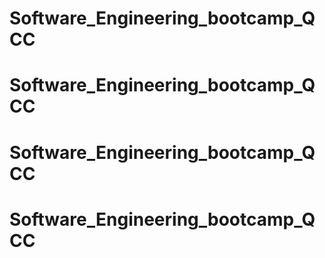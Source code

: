 # Software_Engineering_bootcamp_QCC
# Software_Engineering_bootcamp_QCC
# Software_Engineering_bootcamp_QCC
# Software_Engineering_bootcamp_QCC
